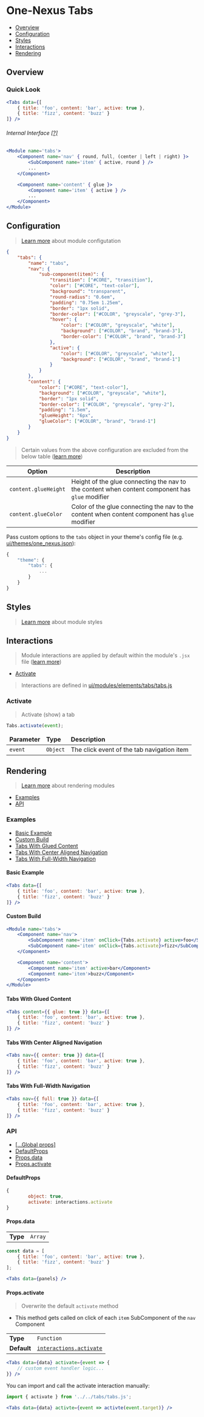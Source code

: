 # One-Nexus Tabs

* [Overview](#overview)
* [Configuration](#configuration)
* [Styles](#styles)
* [Interactions](#interactions)
* [Rendering](#rendering)

## Overview

### Quick Look

```jsx
<Tabs data={[
    { title: 'foo', content: 'bar', active: true },
    { title: 'fizz', content: 'buzz' }
]} />
```

###### Internal Interface [[?]](#TODO)

```jsx
<Module name='tabs'>
    <Component name='nav' { round, full, (center | left | right) }>
        <SubComponent name='item' { active, round } />
        ...
    </Component>

    <Component name='content' { glue }>
        <Component name='item' { active } />
        ...
    </Component>
</Module>
```

## Configuration

> [Learn more](https://github.com/esr360/One-Nexus/wiki/Module-Configuration) about module configutation

```json
{
    "tabs": {
        "name": "tabs",
        "nav": {
            "sub-component(item)": {
                "transition": ["#CORE", "transition"],
                "color": ["#CORE", "text-color"],
                "background": "transparent",
                "round-radius": "0.6em",
                "padding": "0.75em 1.25em",
                "border": "1px solid",
                "border-color": ["#COLOR", "greyscale", "grey-3"],
                "hover": {
                    "color": ["#COLOR", "greyscale", "white"],
                    "background": ["#COLOR", "brand", "brand-3"],
                    "border-color": ["#COLOR", "brand", "brand-3"]
                },
                "active": {
                    "color": ["#COLOR", "greyscale", "white"],
                    "background": ["#COLOR", "brand", "brand-1"]
                }
            }
        },
        "content": {
            "color": ["#CORE", "text-color"],
            "background": ["#COLOR", "greyscale", "white"],
            "border": "1px solid",
            "border-color": ["#COLOR", "greyscale", "grey-2"],
            "padding": "1.5em",
            "glueHeight": "6px",
            "glueColor": ["#COLOR", "brand", "brand-1"]
        }
    }
}
```

> Certain values from the above configuration are excluded from the below table ([learn more](https://github.com/esr360/One-Nexus/tree/master/src/ui/modules#documenting-configuration-properties))

<table class="table">
    <thead>
        <tr>
            <th>Option</th>
            <th>Description</th>
        </tr>
    </thead>
    <tbody>
        <tr>
            <td><code>content.glueHeight</code></td>
            <td>Height of the glue connecting the nav to the content when content component has <code>glue</code> modifier</td>
        </tr>
        <tr>
            <td><code>content.glueColor</code></td>
            <td>Color of the glue connecting the nav to the content when content component has <code>glue</code> modifier</td>
        </tr>
    </tbody>
</table>

Pass custom options to the `tabs` object in your theme's config file (e.g. [ui/themes/one_nexus.json](../../../themes/one_nexus.json)):

```js
{
    "theme": {
        "tabs": {
            ...
        }
    }
}
```

## Styles

> [Learn more](https://github.com/esr360/One-Nexus/wiki/Styling-a-module) about module styles

## Interactions

> Module interactions are applied by default within the module's `.jsx` file ([learn more](https://github.com/esr360/One-Nexus/wiki/Module-interactions))

* [Activate](#activate)

> Interactions are defined in [ui/modules/elements/tabs/tabs.js](../../../modules/elements/tabs/tabs.js)

### Activate

> Activate (show) a tab

```js
Tabs.activate(event);
```

<table>
    <thead>
        <tr>
            <td><b>Parameter</b></td>
            <td><b>Type</b></td>
            <td><b>Description<b/></td>
        </tr>
    </thead>
    <tbody>
        <tr>
            <td><code>event</code></td>
            <td><code>Object</code></td>
            <td>The click event of the tab navigation item</td>
        </tr>
    </tbody>
</table>

## Rendering

> [Learn more](https://github.com/esr360/One-Nexus/wiki/Rendering-a-module) about rendering modules

* [Examples](#examples)
* [API](#api)

### Examples

* [Basic Example](#basic-example)
* [Custom Build](#custom-build)
* [Tabs With Glued Content](#tabs-with-glued-content)
* [Tabs With Center Aligned Navigation](#tabs-with-center-aligned-navigation)
* [Tabs With Full-Width Navigation](#tabs-with-full-width-navigation)

#### Basic Example

```jsx
<Tabs data={[
    { title: 'foo', content: 'bar', active: true },
    { title: 'fizz', content: 'buzz' }
]} />
```

#### Custom Build

```jsx
<Module name='tabs'>
    <Component name='nav'>
        <SubComponent name='item' onClick={Tabs.activate} active>foo</SubComponent>
        <SubComponent name='item' onClick={Tabs.activate}>fizz</SubComponent>
    </Component>

    <Component name='content'>
        <Component name='item' active>bar</Component>
        <Component name='item'>buzz</Component>
    </Component>
</Module>
```

#### Tabs With Glued Content

```jsx
<Tabs content={{ glue: true }} data={[
    { title: 'foo', content: 'bar', active: true },
    { title: 'fizz', content: 'buzz' }
]} />
```

#### Tabs With Center Aligned Navigation

```jsx
<Tabs nav={{ center: true }} data={[
    { title: 'foo', content: 'bar', active: true },
    { title: 'fizz', content: 'buzz' }
]} />
```

#### Tabs With Full-Width Navigation

```jsx
<Tabs nav={{ full: true }} data={[
    { title: 'foo', content: 'bar', active: true },
    { title: 'fizz', content: 'buzz' }
]} />
```

### API

* [[...Global props]](https://github.com/esr360/One-Nexus/wiki/Rendering-a-module#global-props)
* [DefaultProps](#defaultprops)
* [Props.data](#propspanels)
* [Props.activate](#propstoggle)

#### DefaultProps

```js
{
        object: true,
        activate: interactions.activate
}
```

#### Props.data

<table>
    <tr>
        <td><b>Type</b></td>
        <td><code>Array</code></td>
    </tr>
</table>

```jsx
const data = [
    { title: 'foo', content: 'bar', active: true },
    { title: 'fizz', content: 'buzz' }
];

<Tabs data={panels} />
```

#### Props.activate

> Overwrite the default `activate` method

* This method gets called on click of each `item` SubComponent of the `nav` Component

<table>
    <tr>
        <td><b>Type</b></td>
        <td><code>Function</code></td>
    </tr>
    <tr>
        <td><b>Default</b></td>
        <td><a href="#toggle"><code>interactions.activate</code></a></td>
    </tr>
</table>

```jsx
<Tabs data={data} activate={event => {
    // custom event handler logic...
}} />
```

You can import and call the activate interaction manually:

```jsx
import { activate } from '../../tabs/tabs.js';
```

```jsx
<Tabs data={data} activte={event => activte(event.target)} />
```